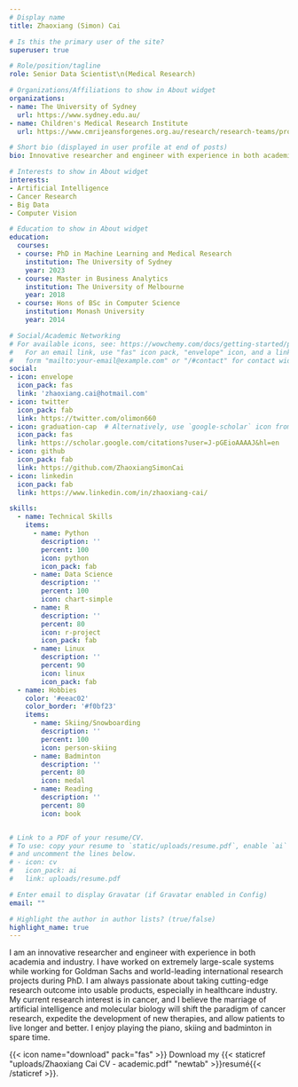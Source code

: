 ```yaml
---
# Display name
title: Zhaoxiang (Simon) Cai

# Is this the primary user of the site?
superuser: true

# Role/position/tagline
role: Senior Data Scientist\n(Medical Research)

# Organizations/Affiliations to show in About widget
organizations:
- name: The University of Sydney
  url: https://www.sydney.edu.au/
- name: Children's Medical Research Institute
  url: https://www.cmrijeansforgenes.org.au/research/research-teams/procan

# Short bio (displayed in user profile at end of posts)
bio: Innovative researcher and engineer with experience in both academia and industry.

# Interests to show in About widget
interests:
- Artificial Intelligence
- Cancer Research
- Big Data
- Computer Vision

# Education to show in About widget
education:
  courses:
  - course: PhD in Machine Learning and Medical Research
    institution: The University of Sydney
    year: 2023
  - course: Master in Business Analytics
    institution: The University of Melbourne
    year: 2018
  - course: Hons of BSc in Computer Science
    institution: Monash University
    year: 2014

# Social/Academic Networking
# For available icons, see: https://wowchemy.com/docs/getting-started/page-builder/#icons
#   For an email link, use "fas" icon pack, "envelope" icon, and a link in the
#   form "mailto:your-email@example.com" or "/#contact" for contact widget.
social:
- icon: envelope
  icon_pack: fas
  link: 'zhaoxiang.cai@hotmail.com'
- icon: twitter
  icon_pack: fab
  link: https://twitter.com/olimon660
- icon: graduation-cap  # Alternatively, use `google-scholar` icon from `ai` icon pack
  icon_pack: fas
  link: https://scholar.google.com/citations?user=J-pGEioAAAAJ&hl=en
- icon: github
  icon_pack: fab
  link: https://github.com/ZhaoxiangSimonCai
- icon: linkedin
  icon_pack: fab
  link: https://www.linkedin.com/in/zhaoxiang-cai/

skills:
  - name: Technical Skills
    items:
      - name: Python
        description: ''
        percent: 100
        icon: python
        icon_pack: fab
      - name: Data Science
        description: ''
        percent: 100
        icon: chart-simple
      - name: R
        description: ''
        percent: 80
        icon: r-project
        icon_pack: fab
      - name: Linux
        description: ''
        percent: 90
        icon: linux
        icon_pack: fab
  - name: Hobbies
    color: '#eeac02'
    color_border: '#f0bf23'
    items:
      - name: Skiing/Snowboarding
        description: ''
        percent: 100
        icon: person-skiing
      - name: Badminton
        description: ''
        percent: 80
        icon: medal
      - name: Reading
        description: ''
        percent: 80
        icon: book


# Link to a PDF of your resume/CV.
# To use: copy your resume to `static/uploads/resume.pdf`, enable `ai` icons in `params.toml`, 
# and uncomment the lines below.
# - icon: cv
#   icon_pack: ai
#   link: uploads/resume.pdf

# Enter email to display Gravatar (if Gravatar enabled in Config)
email: ""

# Highlight the author in author lists? (true/false)
highlight_name: true
---
```


I am an innovative researcher and engineer with experience in both academia and industry. I have worked on extremely large-scale systems while working for Goldman Sachs and world-leading international research projects during PhD. I am always passionate about taking cutting-edge research outcome into usable products, especially in healthcare industry. My current research interest is in cancer, and I believe the marriage of artificial intelligence and molecular biology will shift the paradigm of cancer research, expedite the development of new therapies, and allow patients to live longer and better. I enjoy playing the piano, skiing and badminton in spare time.

{{< icon name="download" pack="fas" >}} Download my {{< staticref "uploads/Zhaoxiang Cai CV - academic.pdf" "newtab" >}}resumé{{< /staticref >}}.
